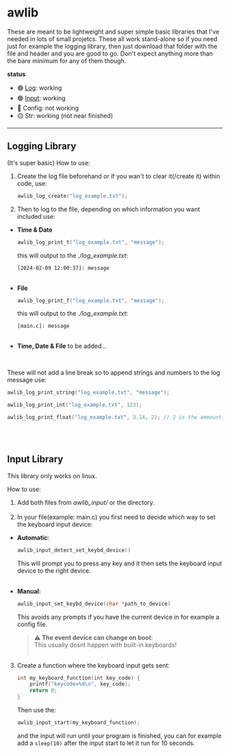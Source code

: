 # awlib
These are meant to be lightweight and super simple basic libraries that I've needed in lots of small projetcs. These all work stand-alone so if you need just for example the logging library, then just download that folder with the file and header and you are good to go. Don't expect anything more than the bare minimum for any of them though.

**status**
 - 🟢 [Log](#logging-library): working
 - 🟢 [Input](#input-library): working	
 - 🔴 Config: not working
 - 🟡 Str: working (not near finished)

---

## Logging Library
(It's super basic)
How to use:
1. Create the log file beforehand or if you wan't to clear it(/create it) within code, use:
   ```c
   awlib_log_create("log_example.txt");
   ```
2. Then to log to the file, depending on which information you want included use:
 - **Time & Date**
   ```c
   awlib_log_print_t("log_example.txt", "message");
   ```
   this will output to the *./log_example.txt*:
   ```
   [2024-02-09 12:00:37]: message
   ```
   <br/>
 - **File**
   ```c
   awlib_log_print_f("log_example.txt", "message");
   ```
   this will output to the *./log_example.txt*:
   ```
   [main.c]: message 
   ```
   <br/>
 - **Time, Date & File**
   to be added...
<br/>

These will not add a line break so to append strings and numbers to the log message use:
   ```c
   awlib_log_print_string("log_example.txt", "message");
   ```
   ```c
   awlib_log_print_int("log_example.txt", 123);
   ```
   ```c
   awlib_log_print_float("log_example.txt", 3.14, 2); // 2 is the ammount of decimals
   ```

<br/><br/>
## Input Library
This library only works on linux.

How to use:
1. Add both files from *awlib_input/* or the directory.
<br/><br/>
2. In your file(example: main.c) you first need to decide which way to set the keyboard input device:
 - **Automatic**:
	```c
	awlib_input_detect_set_keybd_device()
	```
	This will prompt you to press any key and it then sets the keyboard input device to the right device.
<br/><br/>
 - **Manual**:
 	  ```c
 	awlib_input_set_keybd_device(char *path_to_device)
 	```
 	This avoids any prompts if you have the current device in for example a config file.
	
 	> **⚠️ The event device can change on boot**: <br/> This usually dosnt happen with built-in keyboards!
<br/><br/>

3. Create a function where the keyboard input gets sent:
	```c
	int my_keyboard_function(int key_code) {
		printf("keycode=%d\n", key_code);
		return 0;
	}
	```
	Then use the:
	```c
	awlib_input_start(my_keyboard_function);
	```
	and the input will run until your program is finished, you can for example add a `sleep(10)` after the input start to let it run for 10 seconds.
